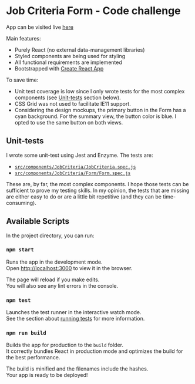 # Job Criteria Form - Code challenge

App can be visited live [here](https://zealous-albattani-1158c9.netlify.com/)

Main features:

- Purely React (no external data-management libraries)
- Styled components are being used for styling
- All functional requirements are implemented
- Bootstrapped with
  [Create React App](https://github.com/facebook/create-react-app)

To save time:

- Unit test coverage is low since I only wrote tests for the most complex
  components (see [Unit-tests](#unit-tests) section below).
- CSS Grid was not used to facilitate IE11 support.
- Considering the design mockups, the primary button in the Form has a cyan
  background. For the summary view, the button color is blue. I opted to use
  the same button on both views.

## Unit-tests 

I wrote some unit-test using Jest and Enzyme. The tests are:

- [`src/components/JobCriteria/JobCriteria.spec.js`](src/components/JobCriteria/JobCriteria.spec.js)
- [`src/components/JobCriteria/Form/Form.spec.js`](src/components/JobCriteria/Form/Form.spec.js)

These are, by far, the most complex components. I hope those tests can be
sufficient to prove my testing skills. In my opinion, the tests that are missing
are either easy to do or are a little bit repetitive (and they can be
time-consuming).

## Available Scripts

In the project directory, you can run:

### `npm start`

Runs the app in the development mode.<br> Open
[http://localhost:3000](http://localhost:3000) to view it in the browser.

The page will reload if you make edits.<br> You will also see any lint errors in
the console.

### `npm test`

Launches the test runner in the interactive watch mode.<br> See the section
about
[running tests](https://facebook.github.io/create-react-app/docs/running-tests)
for more information.

### `npm run build`

Builds the app for production to the `build` folder.<br> It correctly bundles
React in production mode and optimizes the build for the best performance.

The build is minified and the filenames include the hashes.<br> Your app is
ready to be deployed!
